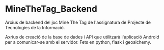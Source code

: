 # MineTheTag_Backend

Arxius de backend del joc Mine The Tag de l'assignatura de Projecte de Tecnologies de la Informació. 

Axrius de creació de la base de dades i API que utilitzarà l'aplicació Android per a comunicar-se amb el servidor. Fets en python, flask i geoalchemy.
